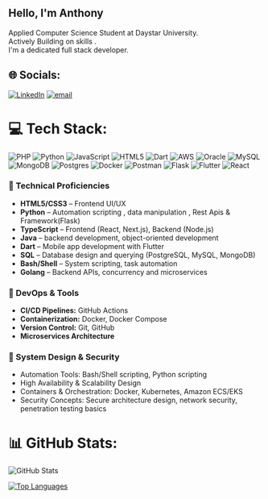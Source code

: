 ## Hello, I'm Anthony<br/>

Applied Computer Science Student at Daystar University.<br/>
Actively Building on skills .<br/>
I'm a dedicated full stack developer.<br/>



## 🌐 Socials:
[![LinkedIn](https://img.shields.io/badge/LinkedIn-%230077B5.svg?logo=linkedin&logoColor=white)](https://www.linkedin.com/in/anthony-njenga-9b47742b7/)
 [![email](https://img.shields.io/badge/Email-D14836?logo=gmail&logoColor=white)](mailto:antoremyempire@gmail.com) 


# 💻 Tech Stack:
![PHP](https://img.shields.io/badge/php-%23777BB4.svg?style=for-the-badge&logo=php&logoColor=white) ![Python](https://img.shields.io/badge/python-3670A0?style=for-the-badge&logo=python&logoColor=ffdd54) ![JavaScript](https://img.shields.io/badge/javascript-%23323330.svg?style=for-the-badge&logo=javascript&logoColor=%23F7DF1E) ![HTML5](https://img.shields.io/badge/html5-%23E34F26.svg?style=for-the-badge&logo=html5&logoColor=white) ![Dart](https://img.shields.io/badge/dart-%230175C2.svg?style=for-the-badge&logo=dart&logoColor=white) ![AWS](https://img.shields.io/badge/AWS-%23FF9900.svg?style=for-the-badge&logo=amazon-aws&logoColor=white) ![Oracle](https://img.shields.io/badge/Oracle-F80000?style=for-the-badge&logo=oracle&logoColor=white) ![MySQL](https://img.shields.io/badge/mysql-4479A1.svg?style=for-the-badge&logo=mysql&logoColor=white) ![MongoDB](https://img.shields.io/badge/MongoDB-%234ea94b.svg?style=for-the-badge&logo=mongodb&logoColor=white) ![Postgres](https://img.shields.io/badge/postgres-%23316192.svg?style=for-the-badge&logo=postgresql&logoColor=white) ![Docker](https://img.shields.io/badge/docker-%230db7ed.svg?style=for-the-badge&logo=docker&logoColor=white) ![Postman](https://img.shields.io/badge/Postman-FF6C37?style=for-the-badge&logo=postman&logoColor=white) ![Flask](https://img.shields.io/badge/flask-%23000.svg?style=for-the-badge&logo=flask&logoColor=white) ![Flutter](https://img.shields.io/badge/Flutter-%2302569B.svg?style=for-the-badge&logo=Flutter&logoColor=white) ![React](https://img.shields.io/badge/react-%2320232a.svg?style=for-the-badge&logo=react&logoColor=%2361DAFB) 

### 🧠 Technical Proficiencies

- **HTML5/CSS3** – Frontend UI/UX 
- **Python** – Automation scripting , data manipulation , Rest Apis & Framework(Flask)
- **TypeScript** – Frontend (React, Next.js), Backend (Node.js)  
- **Java** – backend development, object-oriented development
- **Dart** – Mobile app development with Flutter  
- **SQL** – Database design and querying (PostgreSQL, MySQL, MongoDB)  
- **Bash/Shell** – System scripting, task automation 
- **Golang** – Backend APIs, concurrency and microservices 


### 🚀 DevOps & Tools

- **CI/CD Pipelines:** GitHub Actions
- **Containerization:** Docker, Docker Compose  
- **Version Control:** Git, GitHub  
- **Microservices Architecture** 

### 🔐 System Design & Security

- Automation Tools: Bash/Shell scripting, Python scripting  
- High Availability & Scalability Design  
- Containers & Orchestration: Docker, Kubernetes, Amazon ECS/EKS  
- Security Concepts: Secure architecture design, network security, penetration testing basics  



# 📊 GitHub Stats:
![GitHub Stats](https://github-readme-stats.vercel.app/api?username=ANTO-REMY&theme=merko&hide_border=true&include_all_commits=true&count_private=false&show_icons=true&hide=prs&custom_title=My%20GitHub%20Stats&title_color=2ECC40&text_color=ADEFD1&bg_color=091f1c&border_radius=10&icon_color=2ECC40&cache_seconds=1800)


[![Top Languages](https://github-readme-stats.vercel.app/api/top-langs/?username=ANTO-REMY&layout=compact&hide=python,cmake,powershell,shell,c,objective-c,cpp&langs_count=10&theme=merko&card_width=450&title_color=2ECC40&text_color=ADEFD1&bg_color=091f1c&border_radius=10&hide_border=true)](https://github.com/anuraghazra/github-readme-stats)




   
